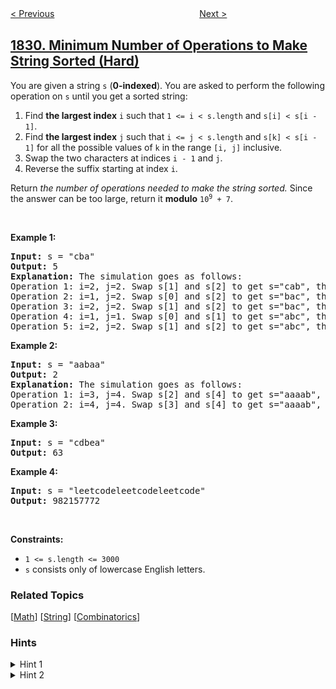 <!--|This file generated by command(leetcode description); DO NOT EDIT.    |-->
<!--+----------------------------------------------------------------------+-->
<!--|@author    openset <openset.wang@gmail.com>                           |-->
<!--|@link      https://github.com/openset                                 |-->
<!--|@home      https://github.com/openset/leetcode                        |-->
<!--+----------------------------------------------------------------------+-->

[< Previous](../maximum-xor-for-each-query "Maximum XOR for Each Query")
　　　　　　　　　　　　　　　　
[Next >](../maximum-transaction-each-day "Maximum Transaction Each Day")

## [1830. Minimum Number of Operations to Make String Sorted (Hard)](https://leetcode.com/problems/minimum-number-of-operations-to-make-string-sorted "使字符串有序的最少操作次数")

<p>You are given a string <code>s</code> (<strong>0-indexed</strong>)​​​​​​. You are asked to perform the following operation on <code>s</code>​​​​​​ until you get a sorted string:</p>

<ol>
	<li>Find <strong>the largest index</strong> <code>i</code> such that <code>1 &lt;= i &lt; s.length</code> and <code>s[i] &lt; s[i - 1]</code>.</li>
	<li>Find <strong>the largest index</strong> <code>j</code> such that <code>i &lt;= j &lt; s.length</code> and <code>s[k] &lt; s[i - 1]</code> for all the possible values of <code>k</code> in the range <code>[i, j]</code> inclusive.</li>
	<li>Swap the two characters at indices <code>i - 1</code>​​​​ and <code>j</code>​​​​​.</li>
	<li>Reverse the suffix starting at index <code>i</code>​​​​​​.</li>
</ol>

<p>Return <em>the number of operations needed to make the string sorted.</em> Since the answer can be too large, return it <strong>modulo</strong> <code>10<sup>9</sup> + 7</code>.</p>

<p>&nbsp;</p>
<p><strong>Example 1:</strong></p>

<pre>
<strong>Input:</strong> s = &quot;cba&quot;
<strong>Output:</strong> 5
<strong>Explanation:</strong> The simulation goes as follows:
Operation 1: i=2, j=2. Swap s[1] and s[2] to get s=&quot;cab&quot;, then reverse the suffix starting at 2. Now, s=&quot;cab&quot;.
Operation 2: i=1, j=2. Swap s[0] and s[2] to get s=&quot;bac&quot;, then reverse the suffix starting at 1. Now, s=&quot;bca&quot;.
Operation 3: i=2, j=2. Swap s[1] and s[2] to get s=&quot;bac&quot;, then reverse the suffix starting at 2. Now, s=&quot;bac&quot;.
Operation 4: i=1, j=1. Swap s[0] and s[1] to get s=&quot;abc&quot;, then reverse the suffix starting at 1. Now, s=&quot;acb&quot;.
Operation 5: i=2, j=2. Swap s[1] and s[2] to get s=&quot;abc&quot;, then reverse the suffix starting at 2. Now, s=&quot;abc&quot;.
</pre>

<p><strong>Example 2:</strong></p>

<pre>
<strong>Input:</strong> s = &quot;aabaa&quot;
<strong>Output:</strong> 2
<strong>Explanation:</strong> The simulation goes as follows:
Operation 1: i=3, j=4. Swap s[2] and s[4] to get s=&quot;aaaab&quot;, then reverse the substring starting at 3. Now, s=&quot;aaaba&quot;.
Operation 2: i=4, j=4. Swap s[3] and s[4] to get s=&quot;aaaab&quot;, then reverse the substring starting at 4. Now, s=&quot;aaaab&quot;.
</pre>

<p><strong>Example 3:</strong></p>

<pre>
<strong>Input:</strong> s = &quot;cdbea&quot;
<strong>Output:</strong> 63</pre>

<p><strong>Example 4:</strong></p>

<pre>
<strong>Input:</strong> s = &quot;leetcodeleetcodeleetcode&quot;
<strong>Output:</strong> 982157772
</pre>

<p>&nbsp;</p>
<p><strong>Constraints:</strong></p>

<ul>
	<li><code>1 &lt;= s.length &lt;= 3000</code></li>
	<li><code>s</code>​​​​​​ consists only of lowercase English letters.</li>
</ul>

### Related Topics
  [[Math](../../tag/math/README.md)]
  [[String](../../tag/string/README.md)]
  [[Combinatorics](../../tag/combinatorics/README.md)]

### Hints
<details>
<summary>Hint 1</summary>
Note that the operations given describe getting the previous permutation of s
</details>

<details>
<summary>Hint 2</summary>
To solve this problem you need to solve every suffix separately
</details>
